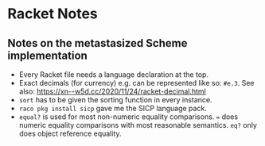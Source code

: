 # Racket Notes
## Notes on the metastasized Scheme implementation

* Every Racket file needs a language declaration at the top.
* Exact decimals (for currency) e.g. can be represented like so: `#e.3`. See
  also: https://xn--w5d.cc/2020/11/24/racket-decimal.html
* `sort` has to be given the sorting function in every instance.
* `raco pkg install sicp` gave me the SICP language pack.
* `equal?` is used for most non-numeric equality comparisons. `=` does numeric
  equality comparisons with most reasonable semantics. `eq?` only does object
  reference equality.  
